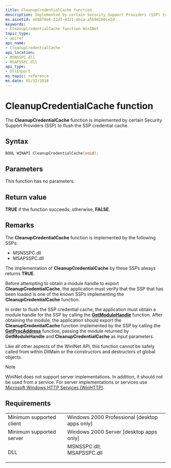 ```yaml
---
title: CleanupCredentialCache function
description: Implemented by certain Security Support Providers (SSP) to flush the SSP credential cache.
ms.assetid: e60870e6-22d3-4321-abca-a5b9d2b0ce2d
keywords:
- CleanupCredentialCache function WinINet
topic_type:
- apiref
api_name:
- CleanupCredentialCache
api_location:
- MSNSSPC.dll
- MSAPSSPC.dll
api_type:
- DllExport
ms.topic: reference
ms.date: 05/31/2018
---
```


# CleanupCredentialCache function

The **CleanupCredentialCache** function is implemented by certain Security Support Providers (SSP) to flush the SSP credential cache.

## Syntax


```C++
BOOL WINAPI CleanupCredentialCache(void);
```



## Parameters

This function has no parameters.

## Return value

**TRUE** if the function succeeds; otherwise, **FALSE**.

## Remarks

The **CleanupCredentialCache** function is implemented by the following SSPs:

-   MSNSSPC.dll
-   MSAPSSPC.dll

The implementation of **CleanupCredentialCache** by these SSPs always returns **TRUE**.

Before attempting to obtain a module handle to export **CleanupCredentialCache**, the application must verify that the SSP that has been loaded is one of the known SSPs implementing the **CleanupCredentialCache** function.

In order to flush the SSP credential cache, the application must obtain a module handle for the SSP by calling the [**GetModuleHandle**](/windows/desktop/api/libloaderapi/nf-libloaderapi-getmodulehandlea) function. After obtaining the module, the application should export the **CleanupCredentialCache** function implemented by the SSP by calling the [**GetProcAddress**](/windows/desktop/api/libloaderapi/nf-libloaderapi-getprocaddress) function, passing the module returned by **GetModuleHandle** and **CleanupCredentialCache** as input parameters.

Like all other aspects of the WinINet API, this function cannot be safely called from within DllMain or the constructors and destructors of global objects.

> [!Note]  
> WinINet does not support server implementations. In addition, it should not be used from a service. For server implementations or services use [Microsoft Windows HTTP Services (WinHTTP)](/windows/desktop/WinHttp/winhttp-start-page).

 

## Requirements



|                                     |                                                                                                                                                            |
|-------------------------------------|------------------------------------------------------------------------------------------------------------------------------------------------------------|
| Minimum supported client<br/> | Windows 2000 Professional \[desktop apps only\]<br/>                                                                                                 |
| Minimum supported server<br/> | Windows 2000 Server \[desktop apps only\]<br/>                                                                                                       |
| DLL<br/>                      | <dl> <dt>MSNSSPC.dll; </dt> <dt>MSAPSSPC.dll</dt> </dl> |



 

